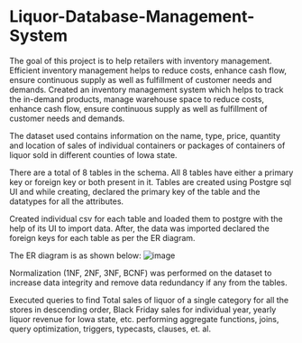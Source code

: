 # Liquor-Database-Management-System

The goal of this project is to help retailers with inventory management. 
Efficient inventory management helps to reduce costs, enhance cash flow, ensure continuous supply as well as fulfillment of customer needs and demands.
Created an inventory management system which helps to track the in-demand products, manage warehouse space to reduce costs, enhance cash flow, ensure continuous supply as well as fulfillment of customer needs and demands.

The dataset used contains information on the name, type, price, quantity and location of sales of individual containers or packages of containers of liquor sold in different counties of Iowa state.

There are a total of 8 tables in the schema.
All 8 tables have either a primary key or foreign key or both present in it.
Tables are created using Postgre sql UI and while creating, declared the primary key of the table and the datatypes for all the attributes.

Created individual csv for each table and loaded them to postgre with the help of its UI to import data. After, the data was imported declared the foreign keys for each table as per the ER diagram.

The ER diagram is as shown below:
![image](https://user-images.githubusercontent.com/51898794/219795742-a90b5b55-50ef-412a-8dde-4b2485265bf6.png)

Normalization (1NF, 2NF, 3NF, BCNF) was performed on the dataset to increase data integrity and remove data redundancy if any from the tables.

Executed queries to find Total sales of liquor of a single category for all the stores in descending order, Black Friday sales for individual year, yearly liquor revenue for Iowa state, etc. performing aggregate functions, joins, query optimization, triggers, typecasts, clauses, et. al.
